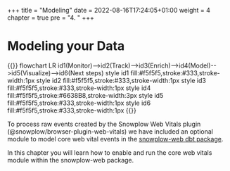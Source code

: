 +++
title = "Modeling"
date = 2022-08-16T17:24:05+01:00
weight = 4
chapter = true
pre = "4. "
+++


# Modeling your Data

{{<mermaid>}}
flowchart LR
    id1(Monitor)-->id2(Track)-->id3(Enrich)-->id4(Model)-->id5(Visualize)-->id6(Next steps)
    style id1 fill:#f5f5f5,stroke:#333,stroke-width:1px
    style id2 fill:#f5f5f5,stroke:#333,stroke-width:1px
    style id3 fill:#f5f5f5,stroke:#333,stroke-width:1px
    style id4 fill:#f5f5f5,stroke:#6638B8,stroke-width:3px
    style id5 fill:#f5f5f5,stroke:#333,stroke-width:1px
    style id6 fill:#f5f5f5,stroke:#333,stroke-width:1px
{{</mermaid >}}


To process raw events created by the Snowplow Web Vitals plugin (@snowplow/browser-plugin-web-vitals) we have included an optional module to model core web vital events in the [snowplow-web dbt package](https://hub.getdbt.com/snowplow/snowplow_web/latest/).

In this chapter you will learn how to enable and run the core web vitals module within the snowplow-web package.
